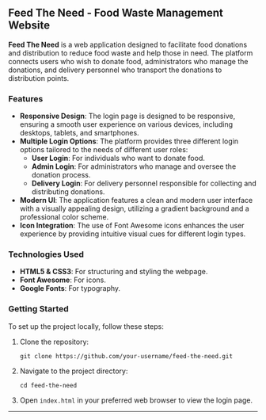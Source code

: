 
## Feed The Need - Food Waste Management Website

**Feed The Need** is a web application designed to facilitate food donations and distribution to reduce food waste and help those in need. The platform connects users who wish to donate food, administrators who manage the donations, and delivery personnel who transport the donations to distribution points.

### Features

- **Responsive Design**: The login page is designed to be responsive, ensuring a smooth user experience on various devices, including desktops, tablets, and smartphones.
- **Multiple Login Options**: The platform provides three different login options tailored to the needs of different user roles:
  - **User Login**: For individuals who want to donate food.
  - **Admin Login**: For administrators who manage and oversee the donation process.
  - **Delivery Login**: For delivery personnel responsible for collecting and distributing donations.
- **Modern UI**: The application features a clean and modern user interface with a visually appealing design, utilizing a gradient background and a professional color scheme.
- **Icon Integration**: The use of Font Awesome icons enhances the user experience by providing intuitive visual cues for different login types.

### Technologies Used

- **HTML5 & CSS3**: For structuring and styling the webpage.
- **Font Awesome**: For icons.
- **Google Fonts**: For typography.

### Getting Started

To set up the project locally, follow these steps:

1. Clone the repository:
   ```
   git clone https://github.com/your-username/feed-the-need.git
   ```
2. Navigate to the project directory:
   ```
   cd feed-the-need
   ```
3. Open `index.html` in your preferred web browser to view the login page.

---
